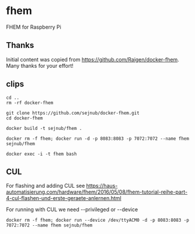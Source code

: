 # fhem
FHEM for Raspberry Pi

## Thanks
Initial content was copied from https://github.com/Raigen/docker-fhem. Many thanks for your effort! 

## clips

```
cd ..
rm -rf docker-fhem 

git clone https://github.com/sejnub/docker-fhem.git
cd docker-fhem 

docker build -t sejnub/fhem .

docker rm -f fhem; docker run -d -p 8083:8083 -p 7072:7072 --name fhem sejnub/fhem

docker exec -i -t fhem bash

```
## CUL
For flashing and adding CUL see 
https://haus-automatisierung.com/hardware/fhem/2016/05/08/fhem-tutorial-reihe-part-4-cul-flashen-und-erste-geraete-anlernen.html

For running with CUL we need --privileged or --device <cul-device>
```
docker rm -f fhem; docker run --device /dev/ttyACM0 -d -p 8083:8083 -p 7072:7072 --name fhem sejnub/fhem
```
